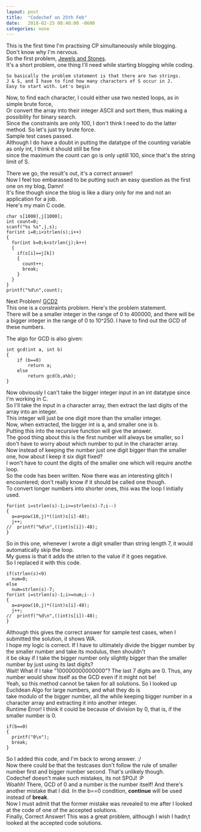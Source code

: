 ```yaml
---
layout: post
title:  "Codechef on 25th Feb"
date:   2018-02-25 00:40:00 -0600
categories: none
---
```


This is the first time I'm practising CP simultaneously while blogging.  
Don't know why I'm nervous.  
So the first problem, [Jewels and Stones](https://www.codechef.com/problems/STONES).  
It's a short problem, one thing I'll need while starting blogging while coding.

    So basically the problem statement is that there are two strings.  
    J & S, and I have to find how many characters of S occur in J.
    Easy to start with. Let's begin  

Now, to find each character, I could either use two nested loops, as in simple brute force,  
Or convert the array into their integer ASCII and sort them, thus making a possibility for binary search.  
Since the constraints are only 100, I don't think I need to do the latter method. So let's just try brute force.  
Sample test cases passed.   
Although I do have a doubt in putting the datatype of the counting variable as only int, I think it should still be fine  
since the maximum the count can go is only uptill 100, since that's the string limit of S.

There we go, the result's out, it's a correct answer!  
Now I feel too embarassed to be putting such an easy question as the first one on my blog, Damn!  
It's fine though since the blog is like a diary only for me and not an application for a job.  
Here's my main C code.

```
char s[1000],j[1000];
int count=0;
scanf("%s %s",j,s);
for(int i=0;i<strlen(s);i++)
{
  for(int k=0;k<strlen(j);k++)
  {
    if(s[i]==j[k])
    {
      count++;
      break;
    }
  }
}
printf("%d\n",count);  
```
Next Problem! [GCD2](https://www.codechef.com/problems/GCD2)  
This one is a constraints problem. Here's the problem statement.   
     There will be a smaller integer in the range of 0 to 400000, and there will be a bigger integer
     in the range of 0 to 10^250. I have to find out the GCD of these numbers.

The algo for GCD is also given:
```
int gcd(int a, int b)
{
	if (b==0)
		return a;
	else
		return gcd(b,a%b);
}
```
Now obviously I can't take the bigger integer input in an int datatype since I'm working in C.  
So I'll take the input in a character array, then extract the last digits of the array into an integer.  
This integer will just be one digit more than the smaller integer.  
Now, when extracted, the bigger int is a, and smaller one is b.   
Putting this into the recursive function will give the answer.  
The good thing about this is the first number will always be smaller, so I don't have to worry about which number to put in the character array.  
Now instead of keeping the number just one digit bigger than the smaller one, how about I keep it six digit fixed?  
I won't have to count the digits of the smaller one which will require anothe loop.  
So the code has been written. Now there was an interesting glitch I encountered; don't really know if it should be called one though.  
To convert longer numbers into shorter ones, this was the loop I initially used.  
```
for(int i=strlen(s)-1;i>=strlen(s)-7;i--)
{
  a=a+pow(10,j)*((int)s[i]-48);
  j++;
//  printf("%d\n",((int)s[i])-48);
}
```

So in this one, whenever I wrote a digit smaller than string length 7, it would automatically skip the loop.  
My guess is that it adds the strlen to the value if it goes negative.  
So I replaced it with this code.  
```
if(strlen(s)<9)
  num=0;
else
  num=strlen(s)-7;
for(int i=strlen(s)-1;i>=num;i--)
{
  a=a+pow(10,j)*((int)s[i]-48);
  j++;
//  printf("%d\n",((int)s[i])-48);
}
```

Although this gives the correct answer for sample test cases, when I submitted the solution, it shows WA.  
I hope my logic is correct. If I have to ultimately divide the bigger number by the smaller number and take its modulus, then shouldn't  
it be okay if I take the bigger number only slightly bigger than the smaller number by just using its last digits?  
Wait! What if I take "100000000000000"? The last 7 digits are 0. Thus, any number would show itself as the GCD even if it might not be!  
Yeah, so this method cannot be taken for all solutions. So I looked up Euclidean Algo for large numbers, and what they do is  
take modulo of the bigger number, all the while keeping bigger number in a character array and extracting it into another integer.  
Runtime Error! I think it could be because of division by 0, that is, if the smaller number is 0.  

```
if(b==0)
{
  printf("0\n");
  break;
}
```

So I added this code, and I'm back to wrong answer. :/  
Now there could be that the testcases don't follow the rule of smaller number first and bigger number second. That's unlikely though.  
Codechef doesn't make such mistakes, its not SPOJ! :P  
Woahh! There, GCD of 0 and a number is the number itself!
And there's another mistake that I did. In the b==0 condition, **continue** will be used instead of **break**.  
Now I must admit that the former mistake was revealed to me after I looked at the code of one of the accepted solutions.  
Finally, Correct Answer! This was a great problem, although I wish I hadn;t looked at the accepted code solutions.
